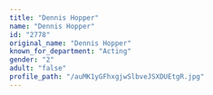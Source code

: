 ```yaml
---
title: "Dennis Hopper"
name: "Dennis Hopper"
id: "2778"
original_name: "Dennis Hopper"
known_for_department: "Acting"
gender: "2"
adult: "false"
profile_path: "/auMK1yGFhxgjwSlbveJSXDUEtgR.jpg"
---
```

